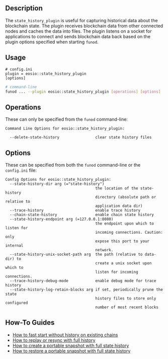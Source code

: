 
## Description

The `state_history_plugin` is useful for capturing historical data about the blockchain state. The plugin receives blockchain data from other connected nodes and caches the data into files. The plugin listens on a socket for applications to connect and sends blockchain data back based on the plugin options specified when starting `funod`.

## Usage

```console
# config.ini
plugin = eosio::state_history_plugin
[options]
```
```sh
# command-line
funod ... --plugin eosio::state_history_plugin [operations] [options]
```

## Operations

These can only be specified from the `funod` command-line:

```console
Command Line Options for eosio::state_history_plugin:

  --delete-state-history                clear state history files
```

## Options

These can be specified from both the `funod` command-line or the `config.ini` file:

```console
Config Options for eosio::state_history_plugin:
  --state-history-dir arg (="state-history")
                                        the location of the state-history
                                        directory (absolute path or relative to
                                        application data dir)
  --trace-history                       enable trace history
  --chain-state-history                 enable chain state history
  --state-history-endpoint arg (=127.0.0.1:8080)
                                        the endpoint upon which to listen for
                                        incoming connections. Caution: only
                                        expose this port to your internal
                                        network.
  --state-history-unix-socket-path arg  the path (relative to data-dir) to
                                        create a unix socket upon which to
                                        listen for incoming connections.
  --trace-history-debug-mode            enable debug mode for trace history
  --state-history-log-retain-blocks arg if set, periodically prune the state
                                        history files to store only configured
                                        number of most recent blocks
```

## How-To Guides

* [How to fast start without history on existing chains](10_how-to-fast-start-without-old-history.md)
* [How to replay or resync with full history](20_how-to-replay-or-resync-with-full-history.md)
* [How to create a portable snapshot with full state history](30_how-to-create-snapshot-with-full-history.md)
* [How to restore a portable snapshot with full state history](40_how-to-restore-snapshot-with-full-history.md)
